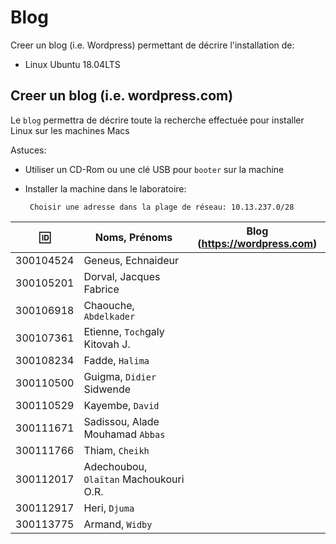 
# Blog


Creer un blog (i.e. Wordpress) permettant de décrire l'installation de:

* Linux Ubuntu 18.04LTS

## Creer un blog (i.e. wordpress.com)

Le `blog` permettra de décrire toute la recherche effectuée pour installer Linux sur les machines Macs

Astuces: 

* Utiliser un CD-Rom ou une clé USB pour `booter` sur la machine

* Installer la machine dans le laboratoire:

       Choisir une adresse dans la plage de réseau: 10.13.237.0/28

| :id:      | Noms, Prénoms                            |   Blog (https://wordpress.com)                           |
|-----------|------------------------------------------|----------------------------------------------------------|
| 300104524 | Geneus, Echnaideur                       |                                                          |
| 300105201 | Dorval, Jacques Fabrice                  |                                                           |
| 300106918 | Chaouche, `Abdelkader`                   |                                                           |
| 300107361 | Etienne, `Toch`galy Kitovah J.           |                                                           |
| 300108234 | Fadde, `Halima`                          |                                                          |
| 300110500 | Guigma, `Didier` Sidwende                |                                                          |
| 300110529 | Kayembe, `David`                         |                                                          |
| 300111671 | Sadissou, Alade Mouhamad `Abbas`         |                                                          |
| 300111766 | Thiam, `Cheikh`                          |                                                          |
| 300112017 | Adechoubou, `Olaïtan` Machoukouri O.R.   |                                                          |
| 300112917 | Heri, `Djuma`                            |                                                          |
| 300113775 | Armand, `Widby`                          |                                                          |

